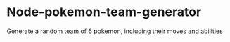 # Node-pokemon-team-generator
Generate a random team of 6 pokemon, including their moves and abilities
